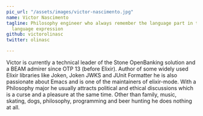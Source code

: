 ```yaml
---
pic_url: "/assets/images/victor-nascimento.jpg"
name: Victor Nascimento
tagline: Philosophy engineer who always remember the language part in the programming
  language expression
github: victorolinasc
twitter: olinasc

---
```

Victor is currently a technical leader of the Stone OpenBanking solution and a BEAM admirer since OTP 13 (before Elixir). Author of some widely used Elixir libraries like Joken, Joken JWKS and JUnit Formatter he is also passionate about Emacs and is one of the maintainers of elixir-mode. With a Philosophy major he usually attracts political and ethical discussions which is a curse and a pleasure at the same time. Other than family, music, skating, dogs, philosophy, programming and beer hunting he does nothing at all.